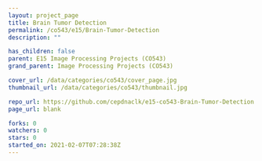 ```yaml
---
layout: project_page
title: Brain Tumor Detection
permalink: /co543/e15/Brain-Tumor-Detection
description: ""

has_children: false
parent: E15 Image Processing Projects (CO543)
grand_parent: Image Processing Projects (CO543)

cover_url: /data/categories/co543/cover_page.jpg
thumbnail_url: /data/categories/co543/thumbnail.jpg

repo_url: https://github.com/cepdnaclk/e15-co543-Brain-Tumor-Detection
page_url: blank

forks: 0
watchers: 0
stars: 0
started_on: 2021-02-07T07:28:38Z
---
```




